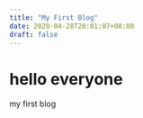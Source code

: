 ```yaml
---
title: "My First Blog"
date: 2020-04-28T20:01:07+08:00
draft: false
---
```



# hello everyone

my first blog 
